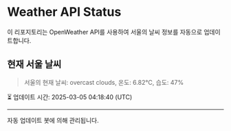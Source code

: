 
# Weather API Status

이 리포지토리는 OpenWeather API를 사용하여 서울의 날씨 정보를 자동으로 업데이트합니다.

## 현재 서울 날씨
> 서울의 현재 날씨: overcast clouds, 온도: 6.82°C, 습도: 47%

⏳ 업데이트 시간: 2025-03-05 04:18:40 (UTC)

---
자동 업데이트 봇에 의해 관리됩니다.
